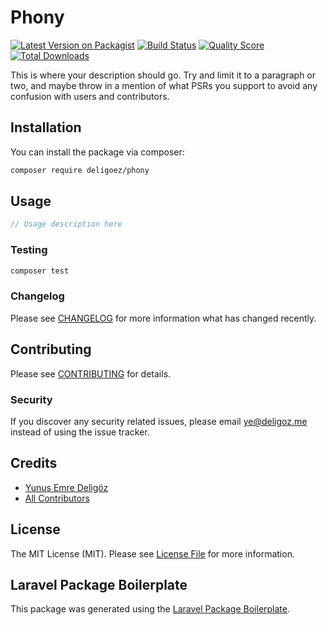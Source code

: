 # Phony

[![Latest Version on Packagist](https://img.shields.io/packagist/v/deligoez/phony.svg?style=flat-square)](https://packagist.org/packages/deligoez/phony)
[![Build Status](https://img.shields.io/travis/deligoez/phony/master.svg?style=flat-square)](https://travis-ci.org/deligoez/phony)
[![Quality Score](https://img.shields.io/scrutinizer/g/deligoez/phony.svg?style=flat-square)](https://scrutinizer-ci.com/g/deligoez/phony)
[![Total Downloads](https://img.shields.io/packagist/dt/deligoez/phony.svg?style=flat-square)](https://packagist.org/packages/deligoez/phony)

This is where your description should go. Try and limit it to a paragraph or two, and maybe throw in a mention of what PSRs you support to avoid any confusion with users and contributors.

## Installation

You can install the package via composer:

```bash
composer require deligoez/phony
```

## Usage

``` php
// Usage description here
```

### Testing

``` bash
composer test
```

### Changelog

Please see [CHANGELOG](CHANGELOG.md) for more information what has changed recently.

## Contributing

Please see [CONTRIBUTING](CONTRIBUTING.md) for details.

### Security

If you discover any security related issues, please email ye@deligoz.me instead of using the issue tracker.

## Credits

- [Yunus Emre Deligöz](https://github.com/deligoez)
- [All Contributors](../../contributors)

## License

The MIT License (MIT). Please see [License File](LICENSE.md) for more information.

## Laravel Package Boilerplate

This package was generated using the [Laravel Package Boilerplate](https://laravelpackageboilerplate.com).
